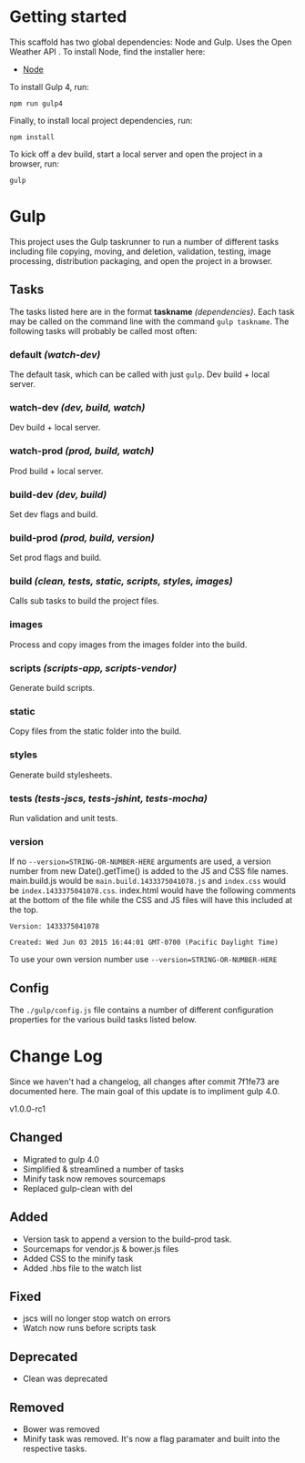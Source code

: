 # Getting started

This scaffold has two global dependencies: Node and Gulp. Uses the Open Weather API
. To install Node, find the installer here:

* [Node](https://nodejs.org/)

To install Gulp 4, run:

    npm run gulp4

Finally, to install local project dependencies, run:

    npm install

To kick off a dev build, start a local server and open the project in a browser, run:

    gulp


# Gulp

This project uses the Gulp taskrunner to run a number of different tasks including file copying, moving, and deletion,
validation, testing, image processing, distribution packaging, and open the project in a browser.

## Tasks

The tasks listed here are in the format __taskname__ *(dependencies)*. Each task may be called on the command line with the
command `gulp taskname`. The following tasks will probably be called most often:

### default *(watch-dev)*
The default task, which can be called with just `gulp`. Dev build + local server.

### watch-dev *(dev, build, watch)*
Dev build + local server.

### watch-prod *(prod, build, watch)*
Prod build + local server.

### build-dev *(dev, build)*
Set dev flags and build.

### build-prod *(prod, build, version)*
Set prod flags and build.

### build *(clean, tests, static, scripts, styles, images)*
Calls sub tasks to build the project files.

### images
Process and copy images from the images folder into the build.

### scripts *(scripts-app, scripts-vendor)*
Generate build scripts.

### static
Copy files from the static folder into the build.

### styles
Generate build stylesheets.

### tests *(tests-jscs, tests-jshint, tests-mocha)*
Run validation and unit tests.

### version

If no `--version=STRING-OR-NUMBER-HERE` arguments are used, a version number from new Date().getTime() is added
to the JS and CSS file names. main.build.js would be `main.build.1433375041078.js` and `index.css` would be
`index.1433375041078.css`. index.html would have the following comments at the bottom of the file while the CSS
and JS files will have this included at the top.

   `Version: 1433375041078`

   `Created: Wed Jun 03 2015 16:44:01 GMT-0700 (Pacific Daylight Time)`

To use your own version number use `--version=STRING-OR-NUMBER-HERE`

## Config
The `./gulp/config.js` file contains a number of different configuration properties for the various build tasks listed
below.

# Change Log
Since we haven't had a changelog, all changes after commit 7f1fe73 are documented here. The main goal of this update is to impliment gulp 4.0.

v1.0.0-rc1

## Changed
- Migrated to gulp 4.0
- Simplified & streamlined a number of tasks
- Minify task now removes sourcemaps
- Replaced gulp-clean with del


## Added
- Version task to append a version to the build-prod task.
- Sourcemaps for vendor.js & bower.js files
- Added CSS to the minify task
- Added .hbs file to the watch list

## Fixed
- jscs will no longer stop watch on errors
- Watch now runs before scripts task

## Deprecated
- Clean was deprecated

## Removed
- Bower was removed
- Minify task was removed. It's now a flag paramater and built into the respective tasks.
